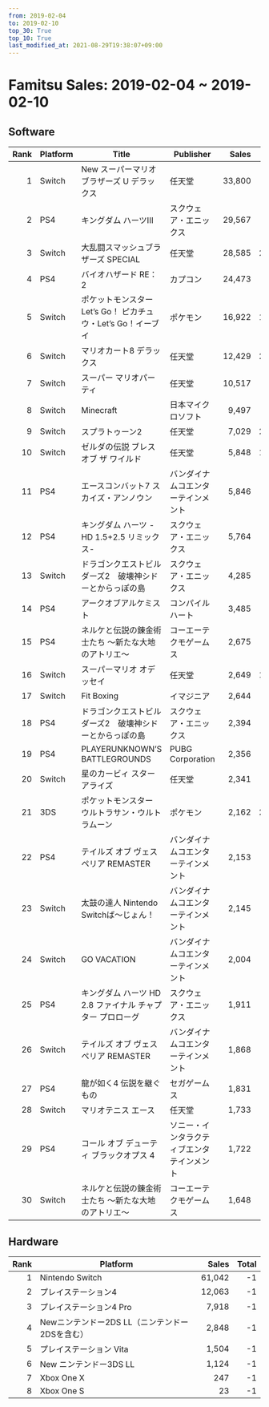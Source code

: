 ```yaml
---
from: 2019-02-04
to: 2019-02-10
top_30: True
top_10: True
last_modified_at: 2021-08-29T19:38:07+09:00
---
```

# Famitsu Sales: 2019-02-04 ~ 2019-02-10
## Software
| Rank | Platform | Title | Publisher | Sales | Total | Rate | New |
| -: | -- | -- | -- | -: | -: | -: | -- |
| 1 | Switch | New スーパーマリオブラザーズ U デラックス | 任天堂 | 33,800 | 415,269 | 20% |  |
| 2 | PS4 | キングダム ハーツIII | スクウェア・エニックス | 29,567 | 751,768 | 20% |  |
| 3 | Switch | 大乱闘スマッシュブラザーズ SPECIAL | 任天堂 | 28,585 | 2,836,502 | 20% |  |
| 4 | PS4 | バイオハザード RE：2 | カプコン | 24,473 | 348,552 | 20% |  |
| 5 | Switch | ポケットモンスター Let’s Go！ ピカチュウ・Let’s Go！イーブイ | ポケモン | 16,922 | 1,400,683 | 20% |  |
| 6 | Switch | マリオカート8 デラックス | 任天堂 | 12,429 | 2,165,078 | 20% |  |
| 7 | Switch | スーパー マリオパーティ | 任天堂 | 10,517 | 933,669 | 20% |  |
| 8 | Switch | Minecraft | 日本マイクロソフト | 9,497 | 631,107 | 20% |  |
| 9 | Switch | スプラトゥーン2 | 任天堂 | 7,029 | 2,967,956 | 20% |  |
| 10 | Switch | ゼルダの伝説 ブレス オブ ザ ワイルド | 任天堂 | 5,848 | 1,232,231 | 20% |  |
| 11 | PS4 | エースコンバット7 スカイズ・アンノウン | バンダイナムコエンターテインメント | 5,846 | 200,531 | 20% |  |
| 12 | PS4 | キングダム ハーツ -HD 1.5+2.5 リミックス- | スクウェア・エニックス | 5,764 | 266,752 | 20% |  |
| 13 | Switch | ドラゴンクエストビルダーズ2　破壊神シドーとからっぽの島 | スクウェア・エニックス | 4,285 | 243,296 | 20% |  |
| 14 | PS4 | アークオブアルケミスト | コンパイルハート | 3,485 | 3,485 | 80% | **New** |
| 15 | PS4 | ネルケと伝説の錬金術士たち 〜新たな大地のアトリエ〜 | コーエーテクモゲームス | 2,675 | 20,060 | 40% |  |
| 16 | Switch | スーパーマリオ オデッセイ | 任天堂 | 2,649 | 1,934,680 | 20% |  |
| 17 | Switch | Fit Boxing | イマジニア | 2,644 | 20,940 | 40% |  |
| 18 | PS4 | ドラゴンクエストビルダーズ2　破壊神シドーとからっぽの島 | スクウェア・エニックス | 2,394 | 216,420 | 20% |  |
| 19 | PS4 | PLAYERUNKNOWN’S BATTLEGROUNDS | PUBG Corporation | 2,356 | 15,734 | 40% |  |
| 20 | Switch | 星のカービィ スターアライズ | 任天堂 | 2,341 | 690,593 | 20% |  |
| 21 | 3DS | ポケットモンスター ウルトラサン・ウルトラムーン | ポケモン | 2,162 | 2,452,945 | 20% |  |
| 22 | PS4 | テイルズ オブ ヴェスペリア REMASTER | バンダイナムコエンターテインメント | 2,153 | 56,427 | 20% |  |
| 23 | Switch | 太鼓の達人 Nintendo Switchば〜じょん！ | バンダイナムコエンターテインメント | 2,145 | 301,901 | 20% |  |
| 24 | Switch | GO VACATION | バンダイナムコエンターテインメント | 2,004 | 57,220 | 40% |  |
| 25 | PS4 | キングダム ハーツ HD 2.8 ファイナル チャプター プロローグ | スクウェア・エニックス | 1,911 | 217,753 | 20% |  |
| 26 | Switch | テイルズ オブ ヴェスペリア REMASTER | バンダイナムコエンターテインメント | 1,868 | 32,495 | 20% |  |
| 27 | PS4 | 龍が如く4 伝説を継ぐもの | セガゲームス | 1,831 | 27,549 | 40% |  |
| 28 | Switch | マリオテニス エース | 任天堂 | 1,733 | 396,436 | 20% |  |
| 29 | PS4 | コール オブ デューティ ブラックオプス 4 | ソニー・インタラクティブエンタテインメント | 1,722 | 501,487 | 20% |  |
| 30 | Switch | ネルケと伝説の錬金術士たち 〜新たな大地のアトリエ〜 | コーエーテクモゲームス | 1,648 | 9,654 | 40% |  |

## Hardware
| Rank | Platform | Sales | Total |
| -: | -- | -: | -: |
| 1 | Nintendo Switch | 61,042 | -1 |
| 2 | プレイステーション4 | 12,063 | -1 |
| 3 | プレイステーション4 Pro | 7,918 | -1 |
| 4 | Newニンテンドー2DS LL（ニンテンドー2DSを含む） | 2,848 | -1 |
| 5 | プレイステーション Vita | 1,504 | -1 |
| 6 | New ニンテンドー3DS LL | 1,124 | -1 |
| 7 | Xbox One X | 247 | -1 |
| 8 | Xbox One S | 23 | -1 |